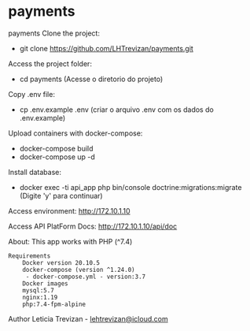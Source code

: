 # payments

payments
Clone the project:
 -  git clone https://github.com/LHTrevizan/payments.git

Access the project folder:
  - cd payments (Acesse o diretorio do projeto)

Copy .env file:
 -  cp .env.example .env (criar o arquivo .env com os dados do .env.example)

Upload containers with docker-compose:
 -  docker-compose build
 -  docker-compose up -d

Install database:
 -  docker exec -ti api_app php bin/console doctrine:migrations:migrate (Digite 'y' para continuar)

Access environment: http://172.10.1.10

Access API PlatForm Docs: http://172.10.1.10/api/doc

About:
    This app works with PHP (^7.4)

    Requirements
        Docker version 20.10.5
        docker-compose (version ^1.24.0)
         - docker-compose.yml - version:3.7
        Docker images
        mysql:5.7
        nginx:1.19
        php:7.4-fpm-alpine

Author
        Leticia Trevizan - lehtrevizan@icloud.com
